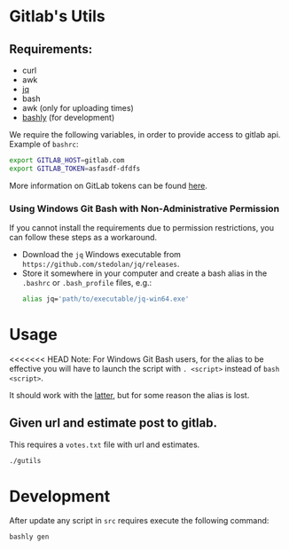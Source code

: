 # Gitlab's Utils

## Requirements:

- curl
- awk
- [jq](https://github.com/stedolan/jq)
- bash
- awk (only for uploading times)
- [bashly](https://github.com/DannyBen/bashly) (for development)


We require the following variables, in order to provide access to gitlab api.
Example of `bashrc`:
```bash
export GITLAB_HOST=gitlab.com
export GITLAB_TOKEN=asfasdf-dfdfs
```

More information on GitLab tokens can be found [here](https://docs.gitlab.com/ee/user/profile/personal_access_tokens.html).

### Using Windows Git Bash with Non-Administrative Permission

If you cannot install the requirements due to permission restrictions,
you can follow these steps as a workaround.

* Download the `jq` Windows executable from `https://github.com/stedolan/jq/releases`.
* Store it somewhere in your computer and create a bash alias in the `.bashrc` or `.bash_profile` files, e.g.:
    ```bash
    alias jq='path/to/executable/jq-win64.exe'
    ```

# Usage

<<<<<<< HEAD
Note: For Windows Git Bash users, 
for the alias to be effective you will have to launch 
the script with `. <script>` instead of `bash <script>`.

It should work with the 
[latter](https://stackoverflow.com/questions/415403/whats-the-difference-between-bashrc-bash-profile-and-environment/415444#415444), 
but for some reason the alias is lost. 

## Given url and estimate post to gitlab.

This requires a `votes.txt` file with url and estimates.

```bash
./gutils
```

# Development


After update any script in `src` requires execute the following command:

```bash
bashly gen
```
